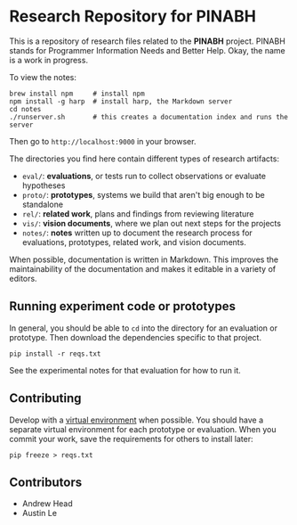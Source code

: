 # Research Repository for PINABH

This is a repository of research files related to the **PINABH** project.
PINABH stands for Programmer Information Needs and Better Help.
Okay, the name is a work in progress.

To view the notes:

    brew install npm     # install npm
    npm install -g harp  # install harp, the Markdown server
    cd notes            
    ./runserver.sh       # this creates a documentation index and runs the server

Then go to `http://localhost:9000` in your browser.

The directories you find here contain different types of research artifacts:
* `eval/`: **evaluations**, or tests run to collect observations or evaluate hypotheses
* `proto/`: **prototypes**, systems we build that aren't big enough to be standalone
* `rel/`: **related work**, plans and findings from reviewing literature
* `vis/`: **vision documents**, where we plan out next steps for the projects
* `notes/`: **notes** written up to document the research process for evaluations, prototypes, related work, and vision documents.

When possible, documentation is written in Markdown.
This improves the maintainability of the documentation and makes it editable in a variety of editors.

## Running experiment code or prototypes

In general, you should be able to `cd` into the directory for an evaluation or prototype.
Then download the dependencies specific to that project.

    pip install -r reqs.txt

See the experimental notes for that evaluation for how to run it.

## Contributing

Develop with a [virtual environment](http://docs.python-guide.org/en/latest/dev/virtualenvs/) when possible.
You should have a separate virtual environment for each prototype or evaluation.
When you commit your work, save the requirements for others to install later:

    pip freeze > reqs.txt

## Contributors

* Andrew Head
* Austin Le
